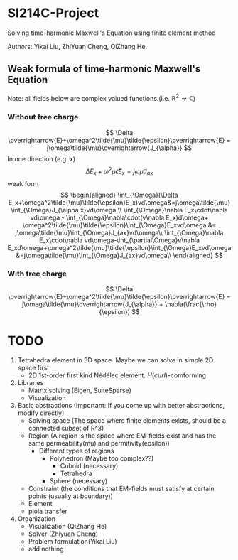 # SI214C-Project
Solving time-harmonic Maxwell's Equation using finite element method

Authors: Yikai Liu, ZhiYuan Cheng, QiZhang He.

## Weak formula of time-harmonic Maxwell's Equation
Note: all fields below are complex valued functions.(i.e. $\mathbb{R}^2\rightarrow \mathbb{C}$)
### Without free charge
$$
    \Delta \overrightarrow{E}+\omega^2\tilde{\mu}\tilde{\epsilon}\overrightarrow{E} = j\omega\tilde{\mu}\overrightarrow{J_{\alpha}}
$$
In one direction (e.g. $x$)
$$
    \Delta E_x+\omega^2\tilde{\mu}\tilde{\epsilon}E_x = j\omega\tilde{\mu}J_{\alpha x}
$$
weak form
$$
\begin{aligned}
    \int_{\Omega}(\Delta E_x+\omega^2\tilde{\mu}\tilde{\epsilon}E_x)vd\omega&=j\omega\tilde{\mu}\int_{\Omega}J_{\alpha x}vd\omega \\
    \int_{\Omega}\nabla E_x\cdot\nabla vd\omega - \int_{\Omega}\nabla\cdot(v\nabla E_x)d\omega+ \omega^2\tilde{\mu}\tilde{\epsilon}\int_{\Omega}E_xvd\omega &= j\omega\tilde{\mu}\int_{\Omega}J_{ax}vd\omega\\
    \int_{\Omega}\nabla E_x\cdot\nabla vd\omega-\int_{\partial\Omega}v\nabla E_xd\omega+\omega^2\tilde{\mu}\tilde{\epsilon}\int_{\Omega}E_xvd\omega&=j\omega\tilde{\mu}\int_{\Omega}J_{ax}vd\omega\\
\end{aligned}
$$
### With free charge
$$
    \Delta \overrightarrow{E}+\omega^2\tilde{\mu}\tilde{\epsilon}\overrightarrow{E} = j\omega\tilde{\mu}\overrightarrow{J_{\alpha}} + \nabla(\frac{\rho}{\epsilon})
$$

# TODO
1. Tetrahedra element in 3D space. Maybe we can solve in simple 2D space first
    - 2D 1st-order first kind $\text{N\'ed\'elec}$ element. $H(curl)$-comforming
2. Libraries
    - Matrix solving (Eigen, SuiteSparse)
    - Visualization
3. Basic abstractions (Important: If you come up with better abstractions, modify directly)
    - Solving space (The space where finite elements exists, should be a connected subset of R^3)
    - Region (A region is the space where EM-fields exist and has the same permeability(mu) and permitivity(epsilon))
        - Different types of regions
            - Polyhedron (Maybe too complex??)
                - Cuboid (necessary)
                - Tetrahedra
            - Sphere (necessary)
    - Constraint (the conditions that EM-fields must satisfy at certain points (usually at boundary))
    - Element 
    - piola transfer
4. Organization
    - Visualization (QiZhang He)
    - Solver (Zhiyuan Cheng)
    - Problem formulation(Yikai Liu)
    - add nothing